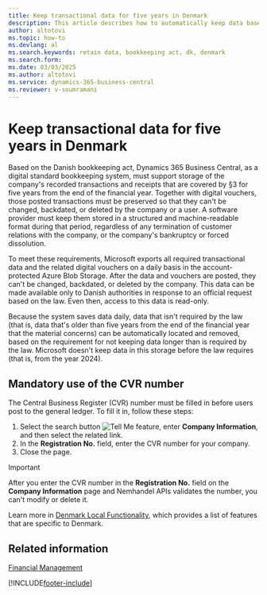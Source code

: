 ```yaml
---
title: Keep transactional data for five years in Denmark 
description: This article describes how to automatically keep data based on the Danish bookkeeping act.
author: altotovi
ms.topic: how-to
ms.devlang: al
ms.search.keywords: retain data, bookkeeping act, dk, denmark
ms.search.form: 
ms.date: 03/03/2025
ms.author: altotovi
ms.service: dynamics-365-business-central
ms.reviewer: v-soumramani
---
```


# Keep transactional data for five years in Denmark

Based on the Danish bookkeeping act, Dynamics 365 Business Central, as a digital standard bookkeeping system, must support storage of the company's recorded transactions and receipts that are covered by §3 for five years from the end of the financial year. Together with digital vouchers, those posted transactions must be preserved so that they can't be changed, backdated, or deleted by the company or a user. A software provider must keep them stored in a structured and machine-readable format during that period, regardless of any termination of customer relations with the company, or the company's bankruptcy or forced dissolution.

To meet these requirements, Microsoft exports all required transactional data and the related digital vouchers on a daily basis in the account-protected Azure Blob Storage. After the data and vouchers are posted, they can't be changed, backdated, or deleted by the company. This data can be made available only to Danish authorities in response to an official request based on the law. Even then, access to this data is read-only.

Because the system saves data daily, data that isn't required by the law (that is, data that's older than five years from the end of the financial year that the material concerns) can be automatically located and removed, based on the requirement for not keeping data longer than is required by the law. Microsoft doesn't keep data in this storage before the law requires (that is, from the year 2024).

## Mandatory use of the CVR number

The Central Business Register (CVR) number must be filled in before users post to the general ledger. To fill it in, follow these steps:

1. Select the search button ![Tell Me feature](../../media/ui-search/search_small.png "Tell me what you want to do"), enter **Company Information**, and then select the related link.
1. In the **Registration No.** field, enter the CVR number for your company.
1. Close the page.

> [!IMPORTANT]
> After you enter the CVR number in the **Registration No.** field on the **Company Information** page and Nemhandel APIs validates the number, you can't modify or delete it.

Learn more in [Denmark Local Functionality](denmark-local-functionality.md), which provides a list of features that are specific to Denmark.

## Related information

[Financial Management](../../finance.md)

[!INCLUDE[footer-include](../../includes/footer-banner.md)]
